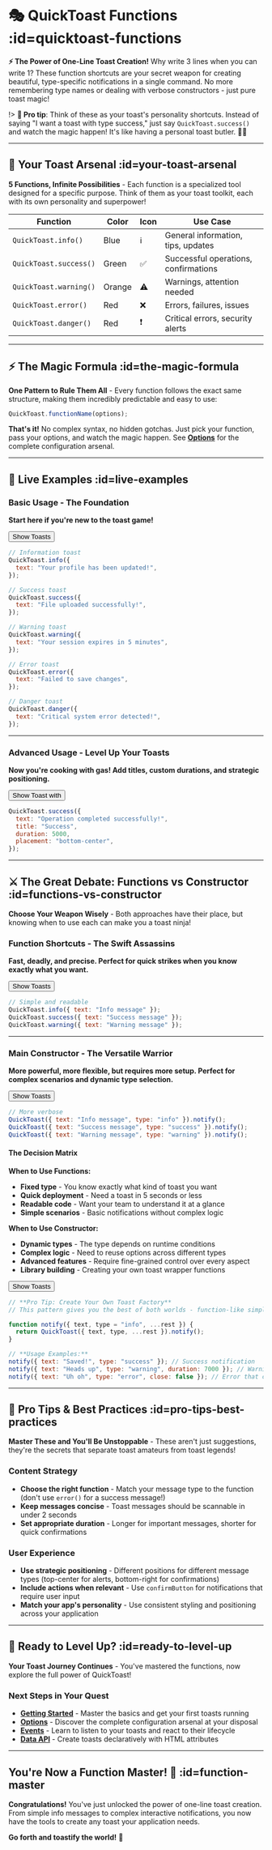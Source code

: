 # 🎭 QuickToast Functions :id=quicktoast-functions

**⚡ The Power of One-Line Toast Creation!** Why write 3 lines when you can write 1? These function shortcuts are your secret weapon for creating beautiful, type-specific notifications in a single command. No more remembering type names or dealing with verbose constructors - just pure toast magic!

<div class="blockquote-orange blockquote-wrapper">

!> **🚀 Pro tip**: Think of these as your toast's personality shortcuts. Instead of saying "I want a toast with type success," just say `QuickToast.success()` and watch the magic happen! It's like having a personal toast butler. 🎩✨

</div>

---

## 🚀 Your Toast Arsenal :id=your-toast-arsenal

**5 Functions, Infinite Possibilities** - Each function is a specialized tool designed for a specific purpose. Think of them as your toast toolkit, each with its own personality and superpower!

| Function               | Color  | Icon | Use Case                             |
| ---------------------- | ------ | ---- | ------------------------------------ |
| `QuickToast.info()`    | Blue   | ℹ️   | General information, tips, updates   |
| `QuickToast.success()` | Green  | ✅   | Successful operations, confirmations |
| `QuickToast.warning()` | Orange | ⚠️   | Warnings, attention needed           |
| `QuickToast.error()`   | Red    | ❌   | Errors, failures, issues             |
| `QuickToast.danger()`  | Red    | ❗   | Critical errors, security alerts     |

---

## ⚡ The Magic Formula :id=the-magic-formula

**One Pattern to Rule Them All** - Every function follows the exact same structure, making them incredibly predictable and easy to use:

```javascript
QuickToast.functionName(options);
```

**That's it!** No complex syntax, no hidden gotchas. Just pick your function, pass your options, and watch the magic happen. See **[Options](options.md)** for the complete configuration arsenal.

---

## 🎯 Live Examples :id=live-examples

### Basic Usage - The Foundation

**Start here if you're new to the toast game!**

<div class="code-wrapper">
  <div>
  <button data-quicktoast>Show Toasts</button>
  </div>

```javascript
// Information toast
QuickToast.info({
  text: "Your profile has been updated!",
});

// Success toast
QuickToast.success({
  text: "File uploaded successfully!",
});

// Warning toast
QuickToast.warning({
  text: "Your session expires in 5 minutes",
});

// Error toast
QuickToast.error({
  text: "Failed to save changes",
});

// Danger toast
QuickToast.danger({
  text: "Critical system error detected!",
});
```

</div>

---

### Advanced Usage - Level Up Your Toasts

**Now you're cooking with gas! Add titles, custom durations, and strategic positioning.**

<div class="code-wrapper">
  <div>
  <button data-quicktoast>Show Toast with</button>
  </div>

```javascript
QuickToast.success({
  text: "Operation completed successfully!",
  title: "Success",
  duration: 5000,
  placement: "bottom-center",
});
```

</div>

---

## ⚔️ The Great Debate: Functions vs Constructor :id=functions-vs-constructor

**Choose Your Weapon Wisely** - Both approaches have their place, but knowing when to use each can make you a toast ninja!

### Function Shortcuts - The Swift Assassins

**Fast, deadly, and precise. Perfect for quick strikes when you know exactly what you want.**

<div class="code-wrapper">
  <div>
  <button data-quicktoast>Show Toasts</button>
  </div>

```javascript
// Simple and readable
QuickToast.info({ text: "Info message" });
QuickToast.success({ text: "Success message" });
QuickToast.warning({ text: "Warning message" });
```

</div>

---

### Main Constructor - The Versatile Warrior

**More powerful, more flexible, but requires more setup. Perfect for complex scenarios and dynamic type selection.**

<div class="code-wrapper">
  <div>
  <button data-quicktoast>Show Toasts</button>
  </div>

```javascript
// More verbose
QuickToast({ text: "Info message", type: "info" }).notify();
QuickToast({ text: "Success message", type: "success" }).notify();
QuickToast({ text: "Warning message", type: "warning" }).notify();
```

</div>

#### The Decision Matrix

**When to Use Functions:**

- **Fixed type** - You know exactly what kind of toast you want
- **Quick deployment** - Need a toast in 5 seconds or less
- **Readable code** - Want your team to understand it at a glance
- **Simple scenarios** - Basic notifications without complex logic

**When to Use Constructor:**

- **Dynamic types** - The type depends on runtime conditions
- **Complex logic** - Need to reuse options across different types
- **Advanced features** - Require fine-grained control over every aspect
- **Library building** - Creating your own toast wrapper functions

<div class="code-wrapper">
  <div>
  <button data-quicktoast>Show Toasts</button>
  </div>

```javascript
// **Pro Tip: Create Your Own Toast Factory**
// This pattern gives you the best of both worlds - function-like simplicity with constructor flexibility

function notify({ text, type = "info", ...rest }) {
  return QuickToast({ text, type, ...rest }).notify();
}

// **Usage Examples:**
notify({ text: "Saved!", type: "success" }); // Success notification
notify({ text: "Heads up", type: "warning", duration: 7000 }); // Warning with custom duration
notify({ text: "Uh oh", type: "error", close: false }); // Error that can't be closed
```

</div>

---

## 🎯 Pro Tips & Best Practices :id=pro-tips-best-practices

**Master These and You'll Be Unstoppable** - These aren't just suggestions, they're the secrets that separate toast amateurs from toast legends!

### Content Strategy

- **Choose the right function** - Match your message type to the function (don't use `error()` for a success message!)
- **Keep messages concise** - Toast messages should be scannable in under 2 seconds
- **Set appropriate duration** - Longer for important messages, shorter for quick confirmations

### User Experience

- **Use strategic positioning** - Different positions for different message types (top-center for alerts, bottom-right for confirmations)
- **Include actions when relevant** - Use `confirmButton` for notifications that require user input
- **Match your app's personality** - Use consistent styling and positioning across your application

---

## 🚀 Ready to Level Up? :id=ready-to-level-up

**Your Toast Journey Continues** - You've mastered the functions, now explore the full power of QuickToast!

### Next Steps in Your Quest

- **[Getting Started](getting-started.md)** - Master the basics and get your first toasts running
- **[Options](options.md)** - Discover the complete configuration arsenal at your disposal
- **[Events](events.md)** - Learn to listen to your toasts and react to their lifecycle
- **[Data API](data-api.md)** - Create toasts declaratively with HTML attributes

---

## You're Now a Function Master! 🎉 :id=function-master

**Congratulations!** You've just unlocked the power of one-line toast creation. From simple info messages to complex interactive notifications, you now have the tools to create any toast your application needs.

**Go forth and toastify the world!** 🚀
